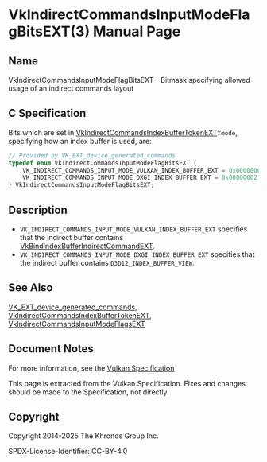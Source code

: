 # VkIndirectCommandsInputModeFlagBitsEXT(3) Manual Page

## Name

VkIndirectCommandsInputModeFlagBitsEXT - Bitmask specifying allowed usage of an indirect commands layout



## [](#_c_specification)C Specification

Bits which are set in [VkIndirectCommandsIndexBufferTokenEXT](https://registry.khronos.org/vulkan/specs/latest/man/html/VkIndirectCommandsIndexBufferTokenEXT.html)::`mode`, specifying how an index buffer is used, are:

```c++
// Provided by VK_EXT_device_generated_commands
typedef enum VkIndirectCommandsInputModeFlagBitsEXT {
    VK_INDIRECT_COMMANDS_INPUT_MODE_VULKAN_INDEX_BUFFER_EXT = 0x00000001,
    VK_INDIRECT_COMMANDS_INPUT_MODE_DXGI_INDEX_BUFFER_EXT = 0x00000002,
} VkIndirectCommandsInputModeFlagBitsEXT;
```

## [](#_description)Description

- `VK_INDIRECT_COMMANDS_INPUT_MODE_VULKAN_INDEX_BUFFER_EXT` specifies that the indirect buffer contains [VkBindIndexBufferIndirectCommandEXT](https://registry.khronos.org/vulkan/specs/latest/man/html/VkBindIndexBufferIndirectCommandEXT.html).
- `VK_INDIRECT_COMMANDS_INPUT_MODE_DXGI_INDEX_BUFFER_EXT` specifies that the indirect buffer contains `D3D12_INDEX_BUFFER_VIEW`.

## [](#_see_also)See Also

[VK\_EXT\_device\_generated\_commands](https://registry.khronos.org/vulkan/specs/latest/man/html/VK_EXT_device_generated_commands.html), [VkIndirectCommandsIndexBufferTokenEXT](https://registry.khronos.org/vulkan/specs/latest/man/html/VkIndirectCommandsIndexBufferTokenEXT.html), [VkIndirectCommandsInputModeFlagsEXT](https://registry.khronos.org/vulkan/specs/latest/man/html/VkIndirectCommandsInputModeFlagsEXT.html)

## [](#_document_notes)Document Notes

For more information, see the [Vulkan Specification](https://registry.khronos.org/vulkan/specs/latest/html/vkspec.html#VkIndirectCommandsInputModeFlagBitsEXT)

This page is extracted from the Vulkan Specification. Fixes and changes should be made to the Specification, not directly.

## [](#_copyright)Copyright

Copyright 2014-2025 The Khronos Group Inc.

SPDX-License-Identifier: CC-BY-4.0